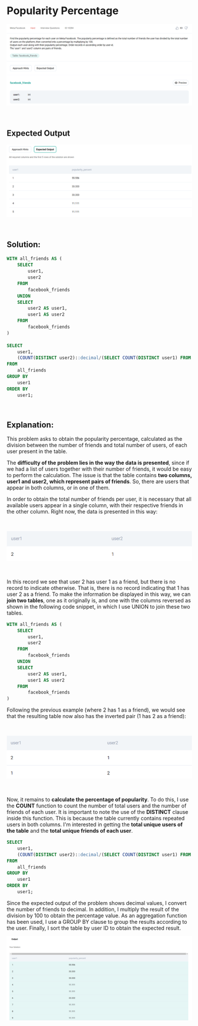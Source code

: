 # Popularity Percentage

<div id="header" align="center">
  <img src="https://github.com/MartaCasdelg/StrataScratch-SQL-Challenges/blob/main/Hard/Images/popularity_percentage_1.png" />
</div>

&nbsp;

## Expected Output

<div id="header" align="center">
  <img src="https://github.com/MartaCasdelg/StrataScratch-SQL-Challenges/blob/main/Hard/Images/popularity_percentage_2.png" />
</div>

&nbsp;


## Solution:

```sql
WITH all_friends AS (
    SELECT
        user1,
        user2
    FROM
        facebook_friends
    UNION
    SELECT
        user2 AS user1,
        user1 AS user2
    FROM
        facebook_friends
)

SELECT 
    user1,
    (COUNT(DISTINCT user2)::decimal/(SELECT COUNT(DISTINCT user1) FROM all_friends))*100 AS popularity_percent
FROM
    all_friends
GROUP BY
    user1
ORDER BY
    user1;
```

&nbsp;

## Explanation:

This problem asks to obtain the popularity percentage, calculated as the division between the number of friends and total number of users, of each user present in the table.

The **difficulty of the problem lies in the way the data is presented**, since if we had a list of users together with their number of friends, it would be easy to perform the calculation. The issue is that the table contains **two columns, user1 and user2, which represent pairs of friends**. So, there are users that appear in both columns, or in one of them.

In order to obtain the total number of friends per user, it is necessary that all available users appear in a single column, with their respective friends in the other column.  Right now, the data is presented in this way: 

&nbsp;

<div id="header" align="center">
  <img src="https://github.com/MartaCasdelg/StrataScratch-SQL-Challenges/blob/main/Hard/Images/popularity_percentage_3.png" width = 600/>
</div>

&nbsp;

In this record we see that user 2 has user 1 as a friend, but there is no record to indicate otherwise. That is, there is no record indicating that 1 has user 2 as a friend. To make the information be displayed in this way, we can **join two tables**, one as it originally is, and one with the columns reversed as shown in the following code snippet, in which I use UNION to join these two tables.

```sql
WITH all_friends AS (
    SELECT
        user1,
        user2
    FROM
        facebook_friends
    UNION
    SELECT
        user2 AS user1,
        user1 AS user2
    FROM
        facebook_friends
)
```

Following the previous example (where 2 has 1 as a friend), we would see that the resulting table now also has the inverted pair (1 has 2 as a friend):

&nbsp;

<div id="header" align="center">
  <img src="https://github.com/MartaCasdelg/StrataScratch-SQL-Challenges/blob/main/Hard/Images/popularity_percentage_4.png" width = 600 />
</div>

&nbsp;

Now, it remains to **calculate the percentage of popularity**. To do this, I use the **COUNT** function to count the number of total users and the number of friends of each user. It is important to note the use of the **DISTINCT** clause inside this function. This is because the table currently contains repeated users in both columns. I'm interested in getting the **total unique users of the table** and the **total unique friends of each user**.

```sql
SELECT 
    user1,
    (COUNT(DISTINCT user2)::decimal/(SELECT COUNT(DISTINCT user1) FROM all_friends))*100 AS popularity_percent
FROM
    all_friends
GROUP BY
    user1
ORDER BY
    user1;
```

Since the expected output of the problem shows decimal values, I convert the number of friends to decimal. In addition, I multiply the result of the division by 100 to obtain the percentage value. As an aggregation function has been used, I use a GROUP BY clause to group the results according to the user. Finally, I sort the table by user ID to obtain the expected result.

<div id="header" align="center">
  <img src="https://github.com/MartaCasdelg/StrataScratch-SQL-Challenges/blob/main/Hard/Images/popularity_percentage_output.png" />
</div>